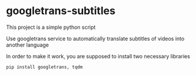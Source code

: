 # googletrans-subtitles

This project is a simple python script

Use googletrans service to automatically translate subtitles of videos into another language

In order to make it work, you are supposed to install two necessary libraries

```bash
pip install googletrans, tqdm
```